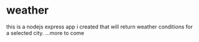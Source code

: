 # weather
this is a nodejs express app i created that will return weather conditions for a selected city.
...more to come
